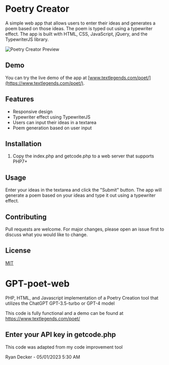 # Poetry Creator

A simple web app that allows users to enter their ideas and generates a poem based on those ideas. The poem is typed out using a typewriter effect. The app is built with HTML, CSS, JavaScript, jQuery, and the TypewriterJS library.

![Poetry Creator Preview](poet-preview.png)

## Demo

You can try the live demo of the app at [www.textlegends.com/poet/](https://www.textlegends.com/poet/).

## Features

- Responsive design
- Typewriter effect using TypewriterJS
- Users can input their ideas in a textarea
- Poem generation based on user input

## Installation

1. Copy the index.php and getcode.php to a web server that supports PHP7+

## Usage

Enter your ideas in the textarea and click the "Submit" button. The app will generate a poem based on your ideas and type it out using a typewriter effect.

## Contributing

Pull requests are welcome. For major changes, please open an issue first to discuss what you would like to change.

## License

[MIT](https://choosealicense.com/licenses/mit/)

# GPT-poet-web

PHP, HTML, and Javascript implementation of a Poetry Creation tool that utilizes the ChatGPT GPT-3.5-turbo or GPT-4 model

This code is fully functional and a demo can be found at https://www.textlegends.com/poet/

## Enter your API key in getcode.php

This code was adapted from my code improvement tool

Ryan Decker - 05/01/2023 5:30 AM 
